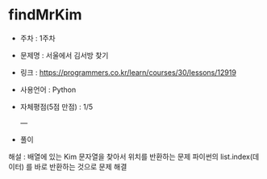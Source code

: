 # findMrKim
* 주차 : 1주차
* 문제명 : 서울에서 김서방 찾기
* 링크 : https://programmers.co.kr/learn/courses/30/lessons/12919
* 사용언어 : Python
* 자체평점(5점 만점) : 1/5
 
  —

* 풀이

해설 : 배열에 있는 Kim 문자열을 찾아서 위치를 반환하는 문제
파이썬의 list.index(데이터) 를 바로 반환하는 것으로 문제 해결